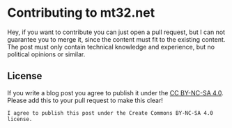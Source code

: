 # Contributing to mt32.net

Hey, if you want to contribute you can just open a pull request, but I can not guarantee you to merge it, since the content must fit to the existing content. The post must only contain technical knowledge and experience, but no political opinions or similar.

## License

If you write a blog post you agree to publish it under the [CC BY-NC-SA 4.0](https://creativecommons.org/licenses/by-nc-sa/4.0/). Please add this to your pull request to make this clear!

`I agree to publish this post under the Create Commons BY-NC-SA 4.0 license.`